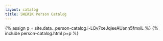 ```yaml
---
layout: catalog
title: SWERIK Person Catalog
---
```

{% assign p = site.data._person-catalog.i-LQv7xeJqieeAUann5fmxiL %}
{% include person-catalog.html p=p %}

